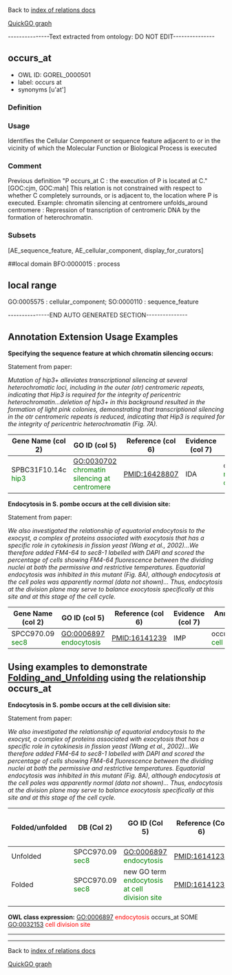 Back to [index of relations docs](https://github.com/geneontology/annotation_extensions/tree/master/doc)

[QuickGO graph](http://www.ebi.ac.uk/QuickGO/AnnotationExtensionRelations.html)

---------------Text extracted from ontology: DO NOT EDIT---------------

## occurs_at
* OWL ID: GOREL_0000501
* label: occurs at
* synonyms
[u'at']

### Definition


### Usage
Identifies the Cellular Component or sequence feature adjacent to or in the vicinity of which the Molecular Function or Biological Process is executed

### Comment
Previous definition "P occurs_at C : the execution of P is located at C." [GOC:cjm, GOC:mah] This relation is not constrained with respect to whether C completely surrounds, or is adjacent to, the location where P is executed. Example: chromatin silencing at centromere unfolds_around centromere : Repression of transcription of centromeric DNA by the formation of heterochromatin.

### Subsets
[AE_sequence_feature, AE_cellular_component, display_for_curators]

##local domain
BFO:0000015 : process

## local range
GO:0005575 : cellular_component; SO:0000110 : sequence_feature

---------------END AUTO GENERATED SECTION---------------



















Annotation Extension Usage Examples
-----------------------------------

**Specifying the sequence feature at which chromatin silencing occurs:**

Statement from paper:

*Mutation of hip3+ alleviates transcriptional silencing at several heterochromatic loci, including in the outer (otr) centromeric repeats, indicating that Hip3 is required for the integrity of pericentric heterochromatin...deletion of hip3+ in this background resulted in the formation of light pink colonies, demonstrating that transcriptional silencing in the otr centromeric repeats is reduced, indicating that Hip3 is required for the integrity of pericentric heterochromatin (Fig. 7A).*

| Gene Name (col 2)                                   | GO ID (col 5)                                                                   | Reference (col 6) | Evidence (col 7) | Annotation Extension (col 16)                                                                   |
|-----------------------------------------------------|---------------------------------------------------------------------------------|-------------------|------------------|-------------------------------------------------------------------------------------------------|
| SPBC31F10.14c <span style="color:green">hip3</span> | <GO:0030702> <span style="color:green">chromatin silencing at centromere</span> | <PMID:16428807>   | IDA              | occurs\_at(SO:0001799 <span style="color:green">regional centromere outer repeat region</span>) |

**Endocytosis in S. pombe occurs at the cell division site:**

Statement from paper:

*We also investigated the relationship of equatorial endocytosis to the exocyst, a complex of proteins associated with exocytosis that has a specific role in cytokinesis in fission yeast (Wang et al., 2002)...We therefore added FM4-64 to sec8-1 labelled with DAPI and scored the percentage of cells showing FM4-64 fluorescence between the dividing nuclei at both the permissive and restrictive temperatures. Equatorial endocytosis was inhibited in this mutant (Fig. 8A), although endocytosis at the cell poles was apparently normal (data not shown)... Thus, endocytosis at the division plane may serve to balance exocytosis specifically at this site and at this stage of the cell cycle.*

| Gene Name (col 2)                                | GO ID (col 5)                                             | Reference (col 6) | Evidence (col 7) | Annotation Extension (col 16)                                              |
|--------------------------------------------------|-----------------------------------------------------------|-------------------|------------------|----------------------------------------------------------------------------|
| SPCC970.09 <span style="color:green">sec8</span> | <GO:0006897> <span style="color:green">endocytosis</span> | <PMID:16141239>   | IMP              | occurs\_at(GO:0032153 <span style="color:green">cell division site</span>) |

Using examples to demonstrate [Folding\_and\_Unfolding](http://wiki.geneontology.org/index.php/Folding_and_Unfolding) using the relationship occurs\_at
---------------------------------------------------------------------------------------------------------------------------

**Endocytosis in S. pombe occurs at the cell division site:**

Statement from paper:

*We also investigated the relationship of equatorial endocytosis to the exocyst, a complex of proteins associated with exocytosis that has a specific role in cytokinesis in fission yeast (Wang et al., 2002)...We therefore added FM4-64 to sec8-1 labelled with DAPI and scored the percentage of cells showing FM4-64 fluorescence between the dividing nuclei at both the permissive and restrictive temperatures. Equatorial endocytosis was inhibited in this mutant (Fig. 8A), although endocytosis at the cell poles was apparently normal (data not shown)... Thus, endocytosis at the division plane may serve to balance exocytosis specifically at this site and at this stage of the cell cycle.*

| Folded/unfolded | DB (Col 2)                                       | GO ID (Col 5)                                                                   | Reference (Col 6) | Extension (Col 16)                        | Parent terms for new folded GO term                           |
|-----------------|--------------------------------------------------|---------------------------------------------------------------------------------|-------------------|-------------------------------------------|---------------------------------------------------------------|
| Unfolded        | SPCC970.09 <span style="color:green">sec8</span> | <GO:0006897> <span style="color:green">endocytosis</span>                       | <PMID:16141239>   | occurs\_at(GO:0032153 cell division site) |                                                               |
| Folded          | SPCC970.09 <span style="color:green">sec8</span> | new GO term <span style="color:green">endocytosis at cell division site </span> | <PMID:16141239>   |                                           | is\_a <GO:0006897> <span style="color:red">endocytosis</span> |
||

**OWL class expression:** <GO:0006897> <span style="color:red">endocytosis</span> occurs\_at SOME <GO:0032153> <span style="color:red">cell division site</span>

------------------------------------------------------------------------

------------------------------------------------------------------------

Back to [index of relations docs](https://github.com/geneontology/annotation_extensions/tree/master/doc)

[QuickGO graph](http://www.ebi.ac.uk/QuickGO/AnnotationExtensionRelations.html)


